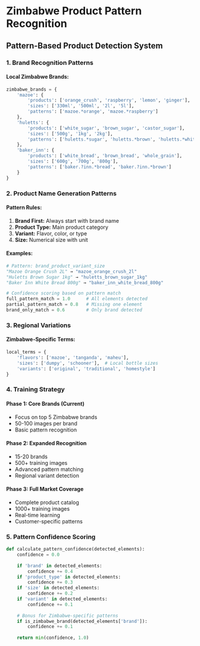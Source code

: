 # Zimbabwe Product Pattern Recognition

## Pattern-Based Product Detection System

### 1. **Brand Recognition Patterns**

#### Local Zimbabwe Brands:
```python
zimbabwe_brands = {
    'mazoe': {
        'products': ['orange_crush', 'raspberry', 'lemon', 'ginger'],
        'sizes': ['330ml', '500ml', '2l', '5l'],
        'patterns': ['mazoe.*orange', 'mazoe.*raspberry']
    },
    'huletts': {
        'products': ['white_sugar', 'brown_sugar', 'castor_sugar'],
        'sizes': ['500g', '1kg', '2kg'],
        'patterns': ['huletts.*sugar', 'huletts.*brown', 'huletts.*white']
    },
    'baker_inn': {
        'products': ['white_bread', 'brown_bread', 'whole_grain'],
        'sizes': ['600g', '700g', '800g'],
        'patterns': ['baker.?inn.*bread', 'baker.?inn.*brown']
    }
}
```

### 2. **Product Name Generation Patterns**

#### Pattern Rules:
1. **Brand First:** Always start with brand name
2. **Product Type:** Main product category 
3. **Variant:** Flavor, color, or type
4. **Size:** Numerical size with unit

#### Examples:
```python
# Pattern: brand_product_variant_size
"Mazoe Orange Crush 2L" → "mazoe_orange_crush_2l"
"Huletts Brown Sugar 1kg" → "huletts_brown_sugar_1kg"
"Baker Inn White Bread 800g" → "baker_inn_white_bread_800g"

# Confidence scoring based on pattern match
full_pattern_match = 1.0      # All elements detected
partial_pattern_match = 0.8   # Missing one element
brand_only_match = 0.6        # Only brand detected
```

### 3. **Regional Variations**

#### Zimbabwe-Specific Terms:
```python
local_terms = {
    'flavors': ['mazoe', 'tanganda', 'maheu'],
    'sizes': ['dumpy', 'schooner'],  # Local bottle sizes
    'variants': ['original', 'traditional', 'homestyle']
}
```

### 4. **Training Strategy**

#### Phase 1: Core Brands (Current)
- Focus on top 5 Zimbabwe brands
- 50-100 images per brand
- Basic pattern recognition

#### Phase 2: Expanded Recognition  
- 15-20 brands
- 500+ training images
- Advanced pattern matching
- Regional variant detection

#### Phase 3: Full Market Coverage
- Complete product catalog
- 1000+ training images
- Real-time learning
- Customer-specific patterns

### 5. **Pattern Confidence Scoring**

```python
def calculate_pattern_confidence(detected_elements):
    confidence = 0.0
    
    if 'brand' in detected_elements:
        confidence += 0.4
    if 'product_type' in detected_elements:
        confidence += 0.3
    if 'size' in detected_elements:
        confidence += 0.2
    if 'variant' in detected_elements:
        confidence += 0.1
    
    # Bonus for Zimbabwe-specific patterns
    if is_zimbabwe_brand(detected_elements['brand']):
        confidence += 0.1
    
    return min(confidence, 1.0)
```
